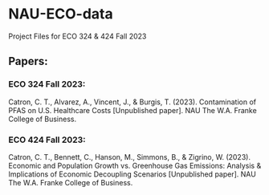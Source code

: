 # NAU-ECO-data
Project Files for ECO 324 &amp; 424 Fall 2023

## Papers:
### ECO 324 Fall 2023:

Catron, C. T., Alvarez, A., Vincent, J., & Burgis, T. (2023). Contamination of PFAS on U.S. Healthcare Costs [Unpublished paper]. NAU The W.A. Franke College of Business.

### ECO 424 Fall 2023:

Catron, C. T., Bennett, C., Hanson, M., Simmons, B., & Zigrino, W. (2023). Economic and Population Growth vs. Greenhouse Gas Emissions: Analysis & Implications of Economic Decoupling Scenarios [Unpublished paper]. NAU The W.A. Franke College of Business.
